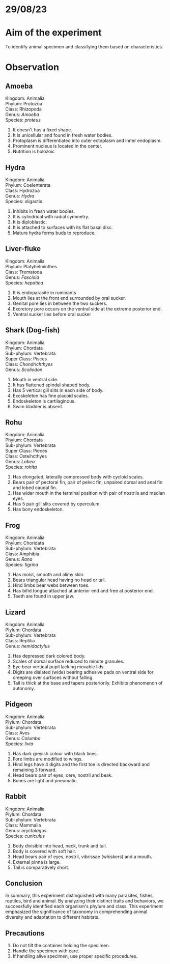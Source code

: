 # 29/08/23 

# Aim of the experiment 

To identify animal specimen and classifying them based on characteristics. 

# Observation 

## Amoeba 

Kingdom: Animalia  
Phylum: Protozoa  
Class: Rhizopoda  
Genus: *Amoeba*  
Species: *proteus* 

1. It doesn't has a fixed shape. 
2. It is unicellular and found in fresh water bodies.
3. Protoplasm is differentiated into outer ectoplasm and inner endoplasm. 
4. Prominent nucleus is located in the center. 
5. Nutrition is holozoic 

## Hydra 

Kingdom: Animalia  
Phylum: Coelenterata  
Class: Hydrozoa  
Genus: *Hydra*  
Species: oligactis

1. Inhibits in fresh water bodies.  
2. It is cylindrical with radial symmetry.  
3. It is diploblastic.  
4. It is attached to surfaces with its flat basal disc. 
5. Mature hydra forms buds to reproduce. 

## Liver-fluke 

Kingdom: Animalia  
Phylum: Platyhelminthes  
Class: Trematoda  
Genus: *Fasciola*  
Species: *hepatica* 

1. It is endoparasite in ruminants 
2. Mouth lies at the front end surrounded by oral sucker. 
3. Genital pore lies in between the two suckers. 
4. Excretory pore occurs on the ventral side at the extreme posterior end. 
5. Ventral sucker lies before oral sucker 

## Shark (Dog-fish)

Kingdom: Animalia  
Phylum: Chordata  
Sub-phylum: Vertebrata  
Super Class: Pisces  
Class: *Chondrichthyes*  
Genus: *Scoliodon*

1. Mouth in ventral side.
2. It has flattened spindal shaped body.
3. Has 5 vertical gill slits in each side of body.
4. Exoskeleton has fine placoid scales. 
5. Endoskeleton is cartilaginous. 
6. Swim bladder is absent. 

## Rohu

Kingdom: Animalia  
Phylum: Chordata  
Sub-phylum: Vertebrata  
Super Class: Pieces  
Class: Osteihcthyes  
Genus: *Labeo*  
Species: *rohita*

1. Has elongated, laterally compressed body with cycloid scales. 
2. Bears pair of pectoral fin, pair of pelvic fin, unpaired dorsal and anal fin and lobed caudal fin. 
3. Has wider mouth in the terminal position with pair of nostrils and median eyes. 
4. Has 5 pair gill slits covered by operculum.
5. Has bony endoskeleton.

## Frog

Kingdom: Animalia  
Phylum: Choridata  
Sub-phylum: Vertebrata  
Class: Amphibia  
Genus: *Rana*  
Species: *tigrina*  

1. Has moist, smooth and alimy skin. 
2. Bears triangular head having no head or tail.
3. Hind limbs bear webs between toes. 
4. Has bifid tongue attached at anterior end and free at posterior end.
5. Teeth are found in upper jaw. 

## Lizard 

Kingdom: Animalia  
Plylum: Chordata  
Sub-phylum: Vertebrata  
Class: Reptilia  
Genus: *hemidactylus*

1. Has depressed dark colored body. 
2. Scales of dorsal surface reduced to minute granules. 
3. Eye bear vertical pupil lacking movable lids. 
4. Digits are dialated (wide) bearing adhesive pads on ventral side for creeping over surfaces without falling. 
5. Tail is thick at the base and tapers posteriorily. Exhibits phenomenon of autonomy. 

## Pidgeon

Kingdom: Animalia  
Plylum: Chordata  
Sub-phylum: Vertebrata  
Class: Aves  
Genus: *Columba*  
Species: *livia* 

1. Has dark greyish colour with black lines. 
2. Fore limbs are modified to wings.
3. Hind legs have 4 digits and the first toe is directed backward and remaining 3 forward. 
4. Head bears pair of eyes, cere, nostril and beak. 
5. Bones are light and pneumatic. 

## Rabbit

Kingdom: Animalia  
Plylum: Chordata  
Sub-phylum: Vertebrata  
Class: Mammalia  
Genus: *oryctolagus*  
Species: *cuniculus*

1. Body divisible into head, neck, trunk and tail. 
2. Body is covered with soft hair. 
3. Head bears pair of eyes, nostril, vibrissae (whiskers) and a mouth. 
4. External pinna is large. 
5. Tail is comparatively short. 

## Conclusion 

In summary, this experiment distinguished with many parasites, fishes, reptiles, bird and animal. By analyzing their distinct traits and behaviors, we successfully identified each organism's phylum and class. This experiment emphasized the significance of taxonomy in comprehending animal diversity and adaptation to different habitats.

## Precautions

1. Do not tilt the container holding the specimen.
2. Handle the specimen with care.
3. If handling alive specimen, use proper specific procedures.
